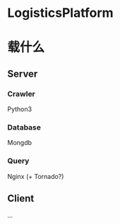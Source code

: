 LogisticsPlatform
=================

# 载什么
## Server
### Crawler
Python3

### Database
Mongdb

### Query
Nginx (+ Tornado?)

## Client
...
